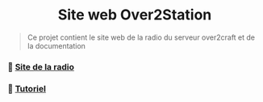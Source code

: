<h1 align="center">Site web Over2Station</h1>

> Ce projet contient le site web de la radio du serveur over2craft et de la documentation

### 🏡 [Site de la radio](https://over2station.github.io)
### 📝 [Tutoriel](https://github.com/over2station/over2station.github.io/blob/master/tuto-myradiomatisme.md)